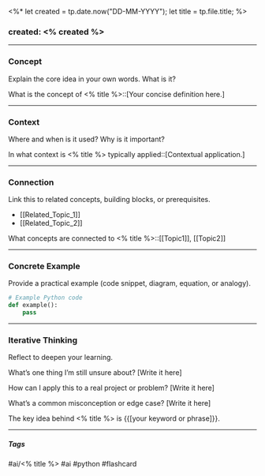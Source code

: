 <%*
let created = tp.date.now("DD-MM-YYYY");
let title = tp.file.title;
%>
### created: <% created %>
---
### Concept  
Explain the core idea in your own words. What is it?

What is the concept of <% title %>::[Your concise definition here.]

---
### Context  
Where and when is it used? Why is it important?

In what context is <% title %> typically applied::[Contextual application.]

---
### Connection  
Link this to related concepts, building blocks, or prerequisites.

- [[Related_Topic_1]]
- [[Related_Topic_2]]

What concepts are connected to <% title %>::[[Topic1]], [[Topic2]]

---
### Concrete Example  
Provide a practical example (code snippet, diagram, equation, or analogy).

```python
# Example Python code
def example():
    pass
```

---
### Iterative Thinking
Reflect to deepen your learning.

What’s one thing I’m still unsure about?
[Write it here]

How can I apply this to a real project or problem?
[Write it here]

What’s a common misconception or edge case?
[Write it here]


The key idea behind <% title %> is {{[your keyword or phrase]}}.


---
##### Tags

#ai/<% title %> #ai #python #flashcard
